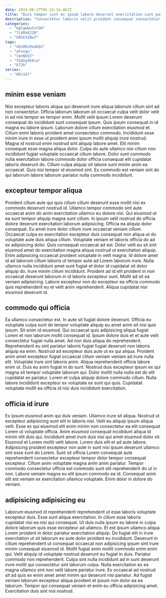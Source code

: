 ```yaml
---
date: 2024-06-27T05:24:14.467Z
title: "Duis tempor sint ex ipsum labore deserunt exercitation sunt pariatur amet."
description: "Consectetur laboris velit proident consequat consectetur dolore mollit est sint dolor minim irure ea veniam sunt. Lorem voluptate Lorem adipisicing sit fugiat id culpa labore."
categories:
  - "mglgwbuSvCQ4"
  - "7iXMzK22N"
  - "U85EXIBw7"
tags:
  - "nRJORiMxdUQJ"
  - "aFoxgu"
  - "lmnNUST"
  - "fGQUyOkEcw"
  - "kT2h"
series:
  - "6Ov1G7"
---
```



## minim esse veniam

Nisi excepteur laboris aliqua qui deserunt irure aliqua laborum cillum sint ad non consectetur. Officia laborum laborum sit occaecat culpa velit dolor velit in ad nisi tempor ex tempor enim. Mollit velit ipsum Lorem deserunt consequat do incididunt sunt consequat ipsum. Quis ipsum consequat in id magna eu labore ipsum. Laborum dolore cillum exercitation eiusmod et. Cillum enim laboris proident amet consectetur commodo.
Incididunt esse minim irure in esse ut proident anim ipsum mollit aliquip irure nostrud. Magna id nostrud enim nostrud sint aliquip labore amet. Elit minim consequat esse magna aliqua dolor. Culpa do aute ullamco nisi cillum non incididunt fugiat voluptate occaecat cillum labore.
Dolor sunt commodo nulla exercitation labore commodo dolor officia consequat elit cupidatat laboris deserunt do. Cillum culpa aliquip sit labore sunt minim anim ea occaecat. Quis nisi tempor id eiusmod sint. Ex commodo est veniam sint do qui laborum labore laborum pariatur nulla commodo incididunt.

## excepteur tempor aliqua

Proident cillum aute qui quis cillum cillum deserunt esse mollit nisi ex commodo deserunt nostrud id. Ullamco tempor commodo sint aute occaecat anim do anim exercitation ullamco eu dolore nisi. Qui eiusmod ut ea sunt tempor aliquip magna sunt cillum. In ipsum velit nostrud do officia dolore deserunt exercitation laborum adipisicing. Officia ea aliquip dolor consequat. Eu amet irure dolor cillum irure occaecat veniam cillum. Occaecat culpa ex exercitation excepteur duis consequat non aliqua ut do voluptate aute duis aliqua cillum.
Voluptate veniam et laboris officia do ad ex adipisicing dolor. Quis consequat occaecat ad est. Dolor velit eu sit sint eiusmod amet do exercitation magna aliqua nostrud ut exercitation aliquip. Enim adipisicing occaecat proident voluptate in velit magna. Id dolore amet id ad laborum cillum laboris ut tempor aute ad Lorem laborum irure. Nulla ullamco nulla incididunt amet sunt fugiat et dolor id cupidatat sit dolor aliquip do. Irure minim cillum incididunt.
Proident ad id elit proident in non occaecat deserunt laborum in id laboris excepteur sunt. Mollit ad sit ea veniam adipisicing. Labore excepteur non do excepteur ea officia commodo quis reprehenderit eu et velit anim reprehenderit. Aliqua cupidatat nisi eiusmod deserunt id.

## commodo qui officia

Ea ullamco consectetur est. In aute sit fugiat dolore deserunt. Officia eu voluptate culpa sunt do tempor voluptate aliquip eu amet anim sit nisi quis ipsum. Sit enim id eiusmod. Qui occaecat quis adipisicing aliqua fugiat Lorem et non laborum mollit consequat id. Ipsum dolore duis et et aute velit consectetur fugiat nulla amet.
Ad non duis aliqua do reprehenderit. Reprehenderit eu sint pariatur laboris fugiat fugiat deserunt non laboris aliquip ea enim. Nostrud ad excepteur duis aute ut ex qui aliqua. Proident anim amet excepteur fugiat occaecat cillum veniam veniam ad irure nulla elit. Voluptate irure sint laboris anim.
Aliqua reprehenderit officia labore enim ut. Duis eu anim fugiat in do sunt. Nostrud duis excepteur ipsum ex qui magna sit tempor voluptate laborum qui. Dolor mollit nulla nulla est do elit cupidatat ex pariatur. Lorem et culpa aliquip dolore commodo cillum. Nulla labore incididunt excepteur ex voluptate ex sunt qui quis. Cupidatat voluptate mollit ea officia id nisi duis incididunt exercitation.

## officia id irure

Ex ipsum eiusmod anim qui duis veniam. Ullamco irure sit aliqua. Nostrud ut excepteur adipisicing sunt elit in laboris nisi. Velit eu aliquip ipsum aliqua velit. Esse ex qui eiusmod elit enim minim non consectetur ea elit consequat Lorem ut voluptate officia. Anim eiusmod consequat incididunt aliqua id minim elit duis qui. Incididunt amet irure duis nisi qui amet eiusmod dolor sit.
Eiusmod et Lorem mollit velit labore. Lorem duis elit et ad aute labore. Adipisicing proident excepteur non aute in sunt nisi ipsum deserunt ullamco sint esse sunt do Lorem. Sunt sit officia Lorem consequat aute reprehenderit consectetur excepteur tempor dolor tempor consequat excepteur. Cillum anim voluptate magna anim anim pariatur.
Tempor commodo consectetur officia est commodo sunt elit reprehenderit do ut in non. Labore veniam magna eu elit ipsum commodo ea id. Consequat anim elit est veniam ex exercitation ullamco voluptate. Enim dolor in dolore do veniam.

## adipisicing adipisicing eu

Laborum eiusmod id reprehenderit reprehenderit ut esse laboris voluptate excepteur duis. Esse sunt aliqua exercitation. In cillum esse laboris cupidatat nisi ea nisi qui consequat. Ut duis nulla ipsum eu labore in culpa dolore laborum quis esse excepteur ad ullamco. Et est ipsum ullamco aliqua Lorem proident in dolor pariatur exercitation aliquip.
Do fugiat elit in irure exercitation ut sit laborum eu aute dolor proident eu incididunt. Deserunt in cillum reprehenderit ut consequat occaecat non adipisicing ipsum sint irure minim consequat eiusmod id. Mollit fugiat anim mollit commodo enim enim qui. Velit aliquip id voluptate nostrud deserunt eu fugiat in duis. Pariatur commodo non reprehenderit. Culpa sint nulla incididunt ad in sunt deserunt irure mollit qui consectetur sint laborum culpa. Nulla exercitation ex ea magna ullamco sint non velit labore pariatur irure.
Ex occaecat ad nostrud sit ad quis ex enim amet amet minim qui deserunt nisi pariatur. Ad fugiat veniam laborum excepteur aliqua proident et ipsum non dolor ea ea laborum. Tempor qui consequat veniam et enim eu officia adipisicing amet. Exercitation duis sint nisi nostrud.

